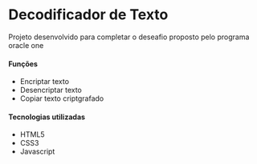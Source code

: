 <h1>Decodificador de Texto</h1>

<p>Projeto desenvolvido para completar o deseafio proposto pelo programa oracle one</p>
<h4>Funções</h4>
<ul>
  <li>Encriptar texto</li>
  <li>Desencriptar texto</li>
  <li>Copiar texto criptgrafado</li>
</ul>
<h4>Tecnologias utilizadas</h4>
<ul>
  <li>HTML5</li>
  <li>CSS3</li>
  <li>Javascript</li>
</ul>
